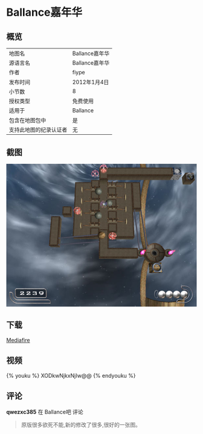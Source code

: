 # Ballance嘉年华

## 概览

|||
|:---|:---|
|地图名|Ballance嘉年华|
|源语言名|Ballance嘉年华|
|作者|fiype|
|发布时间|2012年1月4日|
|小节数|8|
|授权类型|免费使用|
|适用于|Ballance|
|包含在地图包中|是|
|支持此地图的纪录认证者|无|

## 截图

![img](../../../assets/customMapIndex/ballanceCarnival.jpg)


## 下载

[Mediafire](https://www.mediafire.com/download/zpk912aennctbfq)


## 视频

{% youku %} XODkwNjkxNjIw@@ {% endyouku %}


## 评论

**qwezxc385** 在 Ballance吧 评论

> 原版很多欲死不能,新的修改了很多,很好的一张图。

